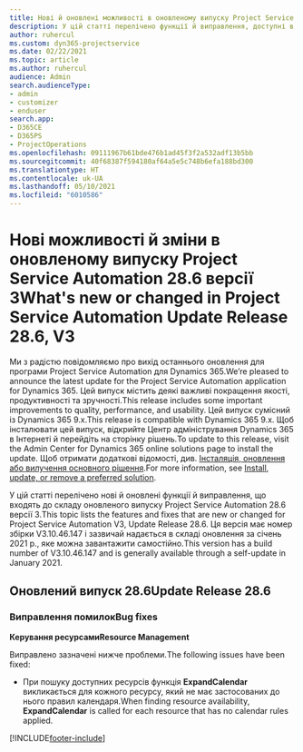 ```yaml
---
title: Нові й оновлені можливості в оновленому випуску Project Service Automation 28.6, виправлення версії 3
description: У цій статті перелічено функції й виправлення, доступні в оновленому випуску Project Service Automation 28.6, виправлення версії 3.
author: ruhercul
ms.custom: dyn365-projectservice
ms.date: 02/22/2021
ms.topic: article
ms.author: ruhercul
audience: Admin
search.audienceType:
- admin
- customizer
- enduser
search.app:
- D365CE
- D365PS
- ProjectOperations
ms.openlocfilehash: 09111967b61bde476b1ad45f3f2a532adf13b5bb
ms.sourcegitcommit: 40f68387f594180af64a5e5c748b6efa188bd300
ms.translationtype: HT
ms.contentlocale: uk-UA
ms.lasthandoff: 05/10/2021
ms.locfileid: "6010586"
---
```

# <a name="whats-new-or-changed-in-project-service-automation-update-release-286-v3"></a><span data-ttu-id="cf37b-103">Нові можливості й зміни в оновленому випуску Project Service Automation 28.6 версії 3</span><span class="sxs-lookup"><span data-stu-id="cf37b-103">What's new or changed in Project Service Automation Update Release 28.6, V3</span></span>

<span data-ttu-id="cf37b-104">Ми з радістю повідомляємо про вихід останнього оновлення для програми Project Service Automation для Dynamics 365.</span><span class="sxs-lookup"><span data-stu-id="cf37b-104">We’re pleased to announce the latest update for the Project Service Automation application for Dynamics 365.</span></span> <span data-ttu-id="cf37b-105">Цей випуск містить деякі важливі покращення якості, продуктивності та зручності.</span><span class="sxs-lookup"><span data-stu-id="cf37b-105">This release includes some important improvements to quality, performance, and usability.</span></span> <span data-ttu-id="cf37b-106">Цей випуск сумісний із Dynamics 365 9.x.</span><span class="sxs-lookup"><span data-stu-id="cf37b-106">This release is compatible with Dynamics 365 9.x.</span></span> <span data-ttu-id="cf37b-107">Щоб інсталювати цей випуск, відкрийте Центр адміністрування Dynamics 365 в Інтернеті й перейдіть на сторінку рішень.</span><span class="sxs-lookup"><span data-stu-id="cf37b-107">To update to this release, visit the Admin Center for Dynamics 365 online solutions page to install the update.</span></span> <span data-ttu-id="cf37b-108">Щоб отримати додаткові відомості, див. [Інсталяція, оновлення або вилучення основного рішення](/power-platform/admin/install-remove-preferred-solution).</span><span class="sxs-lookup"><span data-stu-id="cf37b-108">For more information, see [Install, update, or remove a preferred solution](/power-platform/admin/install-remove-preferred-solution).</span></span>

<span data-ttu-id="cf37b-109">У цій статті перелічено нові й оновлені функції й виправлення, що входять до складу оновленого випуску Project Service Automation 28.6 версії 3.</span><span class="sxs-lookup"><span data-stu-id="cf37b-109">This topic lists the features and fixes that are new or changed for Project Service Automation V3, Update Release 28.6.</span></span> <span data-ttu-id="cf37b-110">Ця версія має номер збірки V3.10.46.147 і зазвичай надається в складі оновлення за січень 2021 р., яке можна завантажити самостійно.</span><span class="sxs-lookup"><span data-stu-id="cf37b-110">This version has a build number of V3.10.46.147 and is generally available through a self-update in January 2021.</span></span>

## <a name="update-release-286"></a><span data-ttu-id="cf37b-111">Оновлений випуск 28.6</span><span class="sxs-lookup"><span data-stu-id="cf37b-111">Update Release 28.6</span></span>

### <a name="bug-fixes"></a><span data-ttu-id="cf37b-112">Виправлення помилок</span><span class="sxs-lookup"><span data-stu-id="cf37b-112">Bug fixes</span></span>


<span data-ttu-id="cf37b-113">**Керування ресурсами**</span><span class="sxs-lookup"><span data-stu-id="cf37b-113">**Resource Management**</span></span>

<span data-ttu-id="cf37b-114">Виправлено зазначені нижче проблеми.</span><span class="sxs-lookup"><span data-stu-id="cf37b-114">The following issues have been fixed:</span></span>

- <span data-ttu-id="cf37b-115">При пошуку доступних ресурсів функція **ExpandCalendar** викликається для кожного ресурсу, який не має застосованих до нього правил календаря.</span><span class="sxs-lookup"><span data-stu-id="cf37b-115">When finding resource availability, **ExpandCalendar** is called for each resource that has no calendar rules applied.</span></span>


[!INCLUDE[footer-include](../includes/footer-banner.md)]